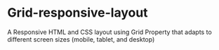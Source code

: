 # Grid-responsive-layout
 A Responsive HTML and CSS layout using Grid Property that adapts to different screen sizes (mobile, tablet, and
desktop)
